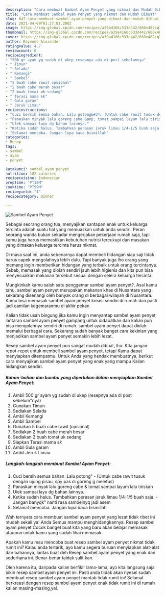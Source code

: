 ```yaml
---
description: "Cara membuat Sambel Ayam Penyet yang nikmat dan Mudah Dibuat"
title: "Cara membuat Sambel Ayam Penyet yang nikmat dan Mudah Dibuat"
slug: 647-cara-membuat-sambel-ayam-penyet-yang-nikmat-dan-mudah-dibuat
date: 2021-04-09T01:27:01.200Z
image: https://img-global.cpcdn.com/recipes/a39a4166c533d442/680x482cq70/sambel-ayam-penyet-foto-resep-utama.jpg
thumbnail: https://img-global.cpcdn.com/recipes/a39a4166c533d442/680x482cq70/sambel-ayam-penyet-foto-resep-utama.jpg
cover: https://img-global.cpcdn.com/recipes/a39a4166c533d442/680x482cq70/sambel-ayam-penyet-foto-resep-utama.jpg
author: Raymond Alexander
ratingvalue: 4.7
reviewcount: 8
recipeingredient:
- "500 gr ayam yg sudah di ukep resepnya ada di post sebelumnya"
- " Timun"
- " Selada"
- " Kemangi"
- " Sambel"
- "5 buah cabe rawit opsional"
- "2 buah cabe merah besar"
- "2 buah tomat uk sedang"
- " Terasi mama sk"
- " Gula garam"
- " Jeruk Limau"
recipeinstructions:
- "Cuci bersih semua bahan. Lalu potong&#34; (Untuk cabe rawit tusuk dengan ujung pisau, spy pas di goreng g meletus)"
- "Panaskan minyak lalu goreng cabe &amp; tomat sampai layum lalu tiriskan"
- "Ulek sampai layu dg bahan lainnya."
- "Ketika sudah halus. Tambahkan perasan jeruk limau 1/4-1/5 buah saja. Jangan banyqk&#34; nanti rasa sambelnyq jadi asem"
- "Selamat mencoba. Jangan lupa baca bismillah"
categories:
- Resep
tags:
- sambel
- ayam
- penyet

katakunci: sambel ayam penyet 
nutrition: 102 calories
recipecuisine: Indonesian
preptime: "PT18M"
cooktime: "PT59M"
recipeyield: "1"
recipecategory: Dinner

---
```



![Sambel Ayam Penyet](https://img-global.cpcdn.com/recipes/a39a4166c533d442/680x482cq70/sambel-ayam-penyet-foto-resep-utama.jpg)

Sebagai seorang orang tua, menyajikan santapan enak untuk keluarga tercinta adalah suatu hal yang memuaskan untuk anda sendiri. Peran seorang  wanita bukan sekadar mengerjakan pekerjaan rumah saja, tapi kamu juga harus memastikan kebutuhan nutrisi tercukupi dan masakan yang dimakan keluarga tercinta harus nikmat.

Di masa  saat ini, anda sebenarnya dapat membeli hidangan siap saji tidak harus capek mengolahnya lebih dulu. Tapi banyak juga lho orang yang memang ingin memberikan hidangan yang terbaik untuk orang tercintanya. Sebab, memasak yang diolah sendiri jauh lebih higienis dan kita pun bisa menyesuaikan makanan tersebut sesuai dengan selera keluarga tercinta. 



Mungkinkah kamu salah satu penggemar sambel ayam penyet?. Asal kamu tahu, sambel ayam penyet merupakan makanan khas di Nusantara yang sekarang disenangi oleh banyak orang di berbagai wilayah di Nusantara. Kamu bisa memasak sambel ayam penyet kreasi sendiri di rumah dan pasti jadi camilan kegemaranmu di akhir pekan.

Kalian tidak usah bingung jika kamu ingin menyantap sambel ayam penyet, lantaran sambel ayam penyet gampang untuk didapatkan dan kalian pun bisa mengolahnya sendiri di rumah. sambel ayam penyet dapat diolah memalui berbagai cara. Sekarang sudah banyak banget cara kekinian yang menjadikan sambel ayam penyet semakin lebih lezat.

Resep sambel ayam penyet pun sangat mudah dibuat, lho. Kita jangan repot-repot untuk membeli sambel ayam penyet, tetapi Kamu dapat menyiapkan ditempatmu. Untuk Anda yang hendak membuatnya, berikut cara menyajikan sambel ayam penyet yang enak yang mampu Kalian hidangkan sendiri.

<!--inarticleads1-->

##### Bahan-bahan dan bumbu yang diperlukan dalam menyiapkan Sambel Ayam Penyet:

1. Ambil 500 gr ayam yg sudah di ukep (resepnya ada di post sebelum&#34;nya)
1. Gunakan  Timun
1. Sediakan  Selada
1. Ambil  Kemangi
1. Ambil  Sambel
1. Gunakan 5 buah cabe rawit (opsional)
1. Sediakan 2 buah cabe merah besar
1. Sediakan 2 buah tomat uk sedang
1. Siapkan  Terasi mama s*k*
1. Ambil  Gula garam
1. Ambil  Jeruk Limau




<!--inarticleads2-->

##### Langkah-langkah membuat Sambel Ayam Penyet:

1. Cuci bersih semua bahan. Lalu potong&#34; - (Untuk cabe rawit tusuk dengan ujung pisau, spy pas di goreng g meletus)
1. Panaskan minyak lalu goreng cabe &amp; tomat sampai layum lalu tiriskan
1. Ulek sampai layu dg bahan lainnya.
1. Ketika sudah halus. Tambahkan perasan jeruk limau 1/4-1/5 buah saja. - Jangan banyqk&#34; nanti rasa sambelnyq jadi asem
1. Selamat mencoba. Jangan lupa baca bismillah




Wah ternyata cara membuat sambel ayam penyet yang lezat tidak ribet ini mudah sekali ya! Anda Semua mampu menghidangkannya. Resep sambel ayam penyet Cocok banget buat kita yang baru akan belajar memasak ataupun untuk kamu yang sudah lihai memasak.

Apakah kamu mau mencoba buat resep sambel ayam penyet nikmat tidak rumit ini? Kalau anda tertarik, ayo kamu segera buruan menyiapkan alat-alat dan bahannya, lantas buat deh Resep sambel ayam penyet yang enak dan sederhana ini. Benar-benar taidak sulit kan. 

Oleh karena itu, daripada kalian berfikir lama-lama, ayo kita langsung saja bikin resep sambel ayam penyet ini. Pasti anda tiidak akan nyesel sudah membuat resep sambel ayam penyet mantab tidak rumit ini! Selamat berkreasi dengan resep sambel ayam penyet enak tidak rumit ini di rumah kalian masing-masing,ya!.

